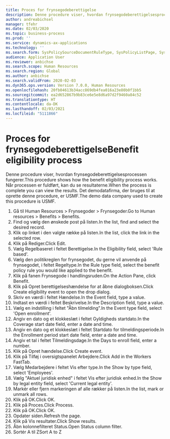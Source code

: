 ```yaml
---
title: Proces for frynsegodeberettigelse
description: Denne procedure viser, hvordan frynsegodeberettigelsesprocessen fungerer.
author: andreabichsel
manager: tfehr
ms.date: 02/03/2020
ms.topic: business-process
ms.prod: ''
ms.service: dynamics-ax-applications
ms.technology: ''
ms.search.form: SysPolicySourceDocumentRuleType, SysPolicyListPage, SysPolicy, HcmBenefitEligibilityPolicy, HcmBenefit, BenefitWorkspace, HcmBenefitSummaryPart
audience: Application User
ms.reviewer: anbichse
ms.search.scope: Human Resources
ms.search.region: Global
ms.author: anbichse
ms.search.validFrom: 2020-02-03
ms.dyn365.ops.version: Version 7.0.0, Human Resources
ms.openlocfilehash: 20fb04613b34acc869db4fea016a23e80b0f1bb5
ms.sourcegitcommit: ea2d652867b9b83ce6e5e8d6a97d2f9460a84c52
ms.translationtype: HT
ms.contentlocale: da-DK
ms.lasthandoff: 02/03/2021
ms.locfileid: "5111866"
---
```

# <a name="benefit-eligibility-process"></a><span data-ttu-id="4b6e6-103">Proces for frynsegodeberettigelse</span><span class="sxs-lookup"><span data-stu-id="4b6e6-103">Benefit eligibility process</span></span>

<span data-ttu-id="4b6e6-104">Denne procedure viser, hvordan frynsegodeberettigelsesprocessen fungerer.</span><span class="sxs-lookup"><span data-stu-id="4b6e6-104">This procedure shows how the benefit eligibility process works.</span></span> <span data-ttu-id="4b6e6-105">Når processen er fuldført, kan du se resultaterne.</span><span class="sxs-lookup"><span data-stu-id="4b6e6-105">When the process is complete you can view the results.</span></span> <span data-ttu-id="4b6e6-106">Det demodatafirma, der bruges til at oprette denne procedure, er USMF.</span><span class="sxs-lookup"><span data-stu-id="4b6e6-106">The demo data company used to create this procedure is USMF.</span></span>

1. <span data-ttu-id="4b6e6-107">Gå til Human Resources > Frynsegoder > Frynsegoder.</span><span class="sxs-lookup"><span data-stu-id="4b6e6-107">Go to Human resources > Benefits > Benefits.</span></span>
2. <span data-ttu-id="4b6e6-108">Find og vælg den ønskede post på listen.</span><span class="sxs-lookup"><span data-stu-id="4b6e6-108">In the list, find and select the desired record.</span></span>
3. <span data-ttu-id="4b6e6-109">Klik op linket i den valgte række på listen.</span><span class="sxs-lookup"><span data-stu-id="4b6e6-109">In the list, click the link in the selected row.</span></span>
4. <span data-ttu-id="4b6e6-110">Klik på Rediger.</span><span class="sxs-lookup"><span data-stu-id="4b6e6-110">Click Edit.</span></span>
5. <span data-ttu-id="4b6e6-111">Vælg Regelbaseret i feltet Berettigelse.</span><span class="sxs-lookup"><span data-stu-id="4b6e6-111">In the Eligibility field, select 'Rule based'.</span></span>
6. <span data-ttu-id="4b6e6-112">Vælg den politikreglen for frynsegodet, du gerne vil anvende på frynsegodet, i feltet Regeltype.</span><span class="sxs-lookup"><span data-stu-id="4b6e6-112">In the Rule type field, select the benefit policy rule you would like applied to the benefit.</span></span>
7. <span data-ttu-id="4b6e6-113">Klik på fanen Frynsegode i handlingsruden.</span><span class="sxs-lookup"><span data-stu-id="4b6e6-113">On the Action Pane, click Benefit.</span></span>
8. <span data-ttu-id="4b6e6-114">Klik på Opret berettigelseshændelse for at åbne dialogboksen.</span><span class="sxs-lookup"><span data-stu-id="4b6e6-114">Click Create eligibility event to open the drop dialog.</span></span>
9. <span data-ttu-id="4b6e6-115">Skriv en værdi i feltet Hændelse.</span><span class="sxs-lookup"><span data-stu-id="4b6e6-115">In the Event field, type a value.</span></span>
10. <span data-ttu-id="4b6e6-116">Indtast en værdi i feltet Beskrivelse.</span><span class="sxs-lookup"><span data-stu-id="4b6e6-116">In the Description field, type a value.</span></span>
11. <span data-ttu-id="4b6e6-117">Vælg en indstilling i feltet "Åbn tilmelding".</span><span class="sxs-lookup"><span data-stu-id="4b6e6-117">In the Event type field, select 'Open enrollment'.</span></span>
12. <span data-ttu-id="4b6e6-118">Angiv en dato og et klokkeslæt i feltet Gyldigheds startdato.</span><span class="sxs-lookup"><span data-stu-id="4b6e6-118">In the Coverage start date field, enter a date and time.</span></span>
13. <span data-ttu-id="4b6e6-119">Angiv en dato og et klokkeslæt i feltet Startdato for tilmeldingsperiode.</span><span class="sxs-lookup"><span data-stu-id="4b6e6-119">In the Enrollment period start date field, enter a date and time.</span></span>
14. <span data-ttu-id="4b6e6-120">Angiv et tal i feltet Tilmeldingsdage.</span><span class="sxs-lookup"><span data-stu-id="4b6e6-120">In the Days to enroll field, enter a number.</span></span>
15. <span data-ttu-id="4b6e6-121">Klik på Opret hændelse.</span><span class="sxs-lookup"><span data-stu-id="4b6e6-121">Click Create event.</span></span>
16. <span data-ttu-id="4b6e6-122">Klik på Tilføj i oversigtspanelet Arbejdere.</span><span class="sxs-lookup"><span data-stu-id="4b6e6-122">Click Add in the Workers FastTab.</span></span>
17. <span data-ttu-id="4b6e6-123">Vælg Medarbejdere i feltet Vis efter type.</span><span class="sxs-lookup"><span data-stu-id="4b6e6-123">In the Show by type field, select 'Employees'.</span></span>
18. <span data-ttu-id="4b6e6-124">Vælg "Aktuel juridisk enhed" i feltet Vis efter juridisk enhed.</span><span class="sxs-lookup"><span data-stu-id="4b6e6-124">In the Show by legal entity field, select 'Current legal entity'.</span></span>
19. <span data-ttu-id="4b6e6-125">Markér eller fjern markeringen af alle rækker på listen.</span><span class="sxs-lookup"><span data-stu-id="4b6e6-125">In the list, mark or unmark all rows.</span></span>
20. <span data-ttu-id="4b6e6-126">Klik på OK.</span><span class="sxs-lookup"><span data-stu-id="4b6e6-126">Click OK.</span></span>
21. <span data-ttu-id="4b6e6-127">Klik på Proces.</span><span class="sxs-lookup"><span data-stu-id="4b6e6-127">Click Process.</span></span>
22. <span data-ttu-id="4b6e6-128">Klik på OK.</span><span class="sxs-lookup"><span data-stu-id="4b6e6-128">Click OK.</span></span>
23. <span data-ttu-id="4b6e6-129">Opdater siden.</span><span class="sxs-lookup"><span data-stu-id="4b6e6-129">Refresh the page.</span></span>
24. <span data-ttu-id="4b6e6-130">Klik på Vis resultater.</span><span class="sxs-lookup"><span data-stu-id="4b6e6-130">Click Show results.</span></span>
25. <span data-ttu-id="4b6e6-131">Åbn kolonnefilteret Status.</span><span class="sxs-lookup"><span data-stu-id="4b6e6-131">Open Status column filter.</span></span>
26. <span data-ttu-id="4b6e6-132">Sortér A til Z</span><span class="sxs-lookup"><span data-stu-id="4b6e6-132">Sort A to Z</span></span>

